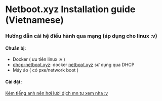 # Netboot.xyz Installation guide (Vietnamese)


### Hướng dẫn cài hệ điều hành qua mạng (áp dụng cho linux :v)

#### Chuẩn bị:
- Docker ( ưu tiên linux :v )
- [dhcp-netboot.xyz](https://github.com/samdbmg/dhcp-netboot.xyz): docker [netboot.xyz](https://netboot.xyz) sử dụng qua DHCP
- Máy ảo ( có pxe/network boot  )

#### Cài đặt:
[Kém tiếng anh nên hơi lười dịch mn tự xem nha :v ](https://github.com/samdbmg/dhcp-netboot.xyz?tab=readme-ov-file#option-1-running-it-directly) 

